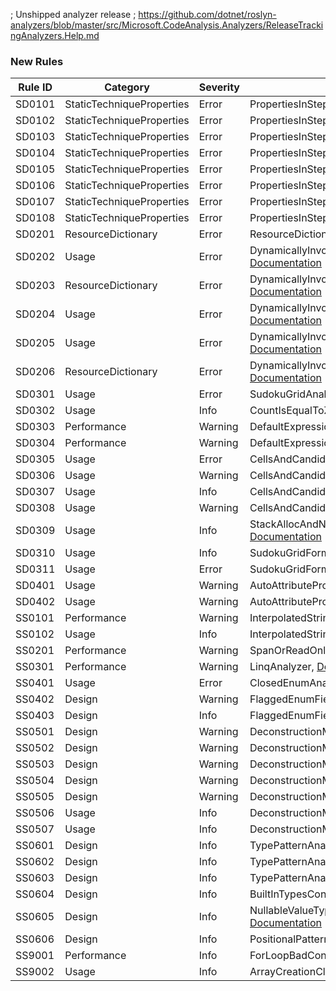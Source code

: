 ﻿; Unshipped analyzer release
; https://github.com/dotnet/roslyn-analyzers/blob/master/src/Microsoft.CodeAnalysis.Analyzers/ReleaseTrackingAnalyzers.Help.md

### New Rules
Rule ID | Category | Severity | Notes
--------|----------|----------|-------
SD0101 | StaticTechniqueProperties | Error | PropertiesInStepSearcherAnalyzer, [Documentation](https://gitee.com/SunnieShine/Sudoku/wikis/SD0101?sort_id=3599824)
SD0102 | StaticTechniqueProperties | Error | PropertiesInStepSearcherAnalyzer, [Documentation](https://gitee.com/SunnieShine/Sudoku/wikis/SD0102?sort_id=3599808)
SD0103 | StaticTechniqueProperties | Error | PropertiesInStepSearcherAnalyzer, [Documentation](https://gitee.com/SunnieShine/Sudoku/wikis/SD0103?sort_id=3621783)
SD0104 | StaticTechniqueProperties | Error | PropertiesInStepSearcherAnalyzer, [Documentation](https://gitee.com/SunnieShine/Sudoku/wikis/SD0104?sort_id=3599816)
SD0105 | StaticTechniqueProperties | Error | PropertiesInStepSearcherAnalyzer, [Documentation](https://gitee.com/SunnieShine/Sudoku/wikis/SD0105?sort_id=3599818)
SD0106 | StaticTechniqueProperties | Error | PropertiesInStepSearcherAnalyzer, [Documentation](https://gitee.com/SunnieShine/Sudoku/wikis/SD0106?sort_id=3599826)
SD0107 | StaticTechniqueProperties | Error | PropertiesInStepSearcherAnalyzer, [Documentation](https://gitee.com/SunnieShine/Sudoku/wikis/SD0107?sort_id=3602787)
SD0108 | StaticTechniqueProperties | Error | PropertiesInStepSearcherAnalyzer, [Documentation](https://gitee.com/SunnieShine/Sudoku/wikis/SD0108?sort_id=3607697)
SD0201 | ResourceDictionary | Error | ResourceDictionaryAnalyzer, [Documentation](https://gitee.com/SunnieShine/Sudoku/wikis/SD0201?sort_id=3608009)
SD0202 | Usage | Error | DynamicallyInvocationOfCurrentAnalyzer, [Documentation](https://gitee.com/SunnieShine/Sudoku/wikis/SD0202?sort_id=3610020)
SD0203 | ResourceDictionary | Error | DynamicallyInvocationOfCurrentAnalyzer, [Documentation](https://gitee.com/SunnieShine/Sudoku/wikis/SD0203?sort_id=3610022)
SD0204 | Usage | Error | DynamicallyInvocationOfCurrentAnalyzer, [Documentation](https://gitee.com/SunnieShine/Sudoku/wikis/SD0204?sort_id=3610347)
SD0205 | Usage | Error | DynamicallyInvocationOfCurrentAnalyzer, [Documentation](https://gitee.com/SunnieShine/Sudoku/wikis/SD0205?sort_id=3610364)
SD0206 | ResourceDictionary | Error | DynamicallyInvocationOfCurrentAnalyzer, [Documentation](https://gitee.com/SunnieShine/Sudoku/wikis/SD0206?sort_id=4018391)
SD0301 | Usage | Error | SudokuGridAnalyzer, [Documentation](https://gitee.com/SunnieShine/Sudoku/wikis/SD0301?sort_id=3614979)
SD0302 | Usage | Info | CountIsEqualToZeroAnalyzer, [Documentation](https://gitee.com/SunnieShine/Sudoku/wikis/SD0302?sort_id=3625575)
SD0303 | Performance | Warning | DefaultExpressionAnalyzer, [Documentation](https://gitee.com/SunnieShine/Sudoku/wikis/SD0303?sort_id=3630107)
SD0304 | Performance | Warning | DefaultExpressionAnalyzer, [Documentation](https://gitee.com/SunnieShine/Sudoku/wikis/SD0304?sort_id=4035455)
SD0305 | Usage | Error | CellsAndCandidatesInitializerAnalyzer, [Documentation](https://gitee.com/SunnieShine/Sudoku/wikis/SD0305?sort_id=4041611) 
SD0306 | Usage | Warning | CellsAndCandidatesInitializerAnalyzer, [Documentation](https://gitee.com/SunnieShine/Sudoku/wikis/SD0306?sort_id=4041904)
SD0307 | Usage | Info | CellsAndCandidatesInitializerAnalyzer, [Documentation](https://gitee.com/SunnieShine/Sudoku/wikis/SD0307?sort_id=4041633)
SD0308 | Usage | Warning | CellsAndCandidatesInitializerAnalyzer, [Documentation](https://gitee.com/SunnieShine/Sudoku/wikis/SD0308?sort_id=4042333)
SD0309 | Usage | Info | StackAllocAndNewClauseInCellsAndCandidatesAnalyzer, [Documentation](https://gitee.com/SunnieShine/Sudoku/wikis/SD0308?sort_id=4041633)
SD0310 | Usage | Info | SudokuGridFormatStringAnalyzer, [Documentation](https://gitee.com/SunnieShine/Sudoku/wikis/SD0310?sort_id=4050196)
SD0311 | Usage | Error | SudokuGridFormatStringAnalyzer, [Documentation](https://gitee.com/SunnieShine/Sudoku/wikis/SD0311?sort_id=4050414)
SD0401 | Usage | Warning | AutoAttributePropertiesAnalyzer, [Documentation](https://gitee.com/SunnieShine/Sudoku/wikis/SD0401?sort_id=4021986)
SD0402 | Usage | Warning | AutoAttributePropertiesAnalyzer, [Documentation](https://gitee.com/SunnieShine/Sudoku/wikis/SD0402?sort_id=4024928)
SS0101 | Performance | Warning | InterpolatedStringAnalyzer, [Documentation](https://gitee.com/SunnieShine/Sudoku/wikis/SS0101?sort_id=3622115)
SS0102 | Usage | Info | InterpolatedStringAnalyzer, [Documentation](https://gitee.com/SunnieShine/Sudoku/wikis/SS0102?sort_id=3629641)
SS0201 | Performance | Warning | SpanOrReadOnlySpanAnalyzer, [Documentation](https://gitee.com/SunnieShine/Sudoku/wikis/SS0201?sort_id=3622127) 
SS0301 | Performance | Warning | LinqAnalyzer, [Documentation](https://gitee.com/SunnieShine/Sudoku/wikis/SS0301?sort_id=3625073)
SS0401 | Usage | Error | ClosedEnumAnalyzer, [Documentation](https://gitee.com/SunnieShine/Sudoku/wikis/SS0401?sort_id=4019214)
SS0402 | Design | Warning | FlaggedEnumFieldAnalyzer, [Documentation](https://gitee.com/SunnieShine/Sudoku/wikis/SS0402?sort_id=4038390)
SS0403 | Design | Info | FlaggedEnumFieldAnalyzer, [Documentation](https://gitee.com/SunnieShine/Sudoku/wikis/SS0403?sort_id=4038535)
SS0501 | Design | Warning | DeconstructionMethodAnalyzer, [Documentation](https://gitee.com/SunnieShine/Sudoku/wikis/SS0501?sort_id=4025282)
SS0502 | Design | Warning | DeconstructionMethodAnalyzer, [Documentation](https://gitee.com/SunnieShine/Sudoku/wikis/SS0502?sort_id=4025301)
SS0503 | Design | Warning | DeconstructionMethodAnalyzer, [Documentation](https://gitee.com/SunnieShine/Sudoku/wikis/SS0503?sort_id=4025305)
SS0504 | Design | Warning | DeconstructionMethodAnalyzer, [Documentation](https://gitee.com/SunnieShine/Sudoku/wikis/SS0504?sort_id=4025793)
SS0505 | Design | Warning | DeconstructionMethodAnalyzer, [Documentation](https://gitee.com/SunnieShine/Sudoku/wikis/SS0505?sort_id=4025794)
SS0506 | Usage | Info | DeconstructionMethodAnalyzer, [Documentation](https://gitee.com/SunnieShine/Sudoku/wikis/SS0506?sort_id=4056812)
SS0507 | Usage | Info | DeconstructionMethodAnalyzer, [Documentation](https://gitee.com/SunnieShine/Sudoku/wikis/SS0507?sort_id=4056821)
SS0601 | Design | Info | TypePatternAnalyzer, [Documentation](https://gitee.com/SunnieShine/Sudoku/wikis/SS0601?sort_id=4049130)
SS0602 | Design | Info | TypePatternAnalyzer, [Documentation](https://gitee.com/SunnieShine/Sudoku/wikis/SS0602?sort_id=4049132)
SS0603 | Design | Info | TypePatternAnalyzer, [Documentation](https://gitee.com/SunnieShine/Sudoku/wikis/SS0603?sort_id=4049133)
SS0604 | Design | Info | BuiltInTypesConstantPatternAnalyzer, [Documentation](https://gitee.com/SunnieShine/Sudoku/wikis/SS0604?sort_id=4049877)
SS0605 | Design | Info | NullableValueTypeConstantPatternAnalyzer, [Documentation](https://gitee.com/SunnieShine/Sudoku/wikis/SS0605?sort_id=4049882)
SS0606 | Design | Info | PositionalPatternAnalyzer, [Documentation](https://gitee.com/SunnieShine/Sudoku/wikis/SS0606?sort_id=4052320)
SS9001 | Performance | Info | ForLoopBadConditionAnalyzer, [Documentation](https://gitee.com/SunnieShine/Sudoku/wikis/SS9001?sort_id=4042356)
SS9002 | Usage | Info | ArrayCreationClauseAnalyzer, [Documentation](https://gitee.com/SunnieShine/Sudoku/wikis/SS9002?sort_id=4047679)
